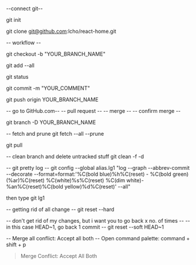 
--connect git--

git init

git clone git@github.com:lcho/react-home.git



-- workflow --

git checkout -b "YOUR_BRANCH_NAME"

git add --all

git status

git commit -m "YOUR_COMMENT"

git push origin YOUR_BRANCH_NAME


-- go to GitHub.com--
-- pull request --
-- merge --
-- confirm merge --

git branch -D YOUR_BRANCH_NAME

-- fetch and prune
git fetch --all --prune

git pull

-- clean branch and delete untracked stuff
git clean -f -d

-- git pretty log --
git config --global alias.lg1 "log --graph --abbrev-commit --decorate --format=format:'%C(bold blue)%h%C(reset) - %C(bold green)(%ar)%C(reset) %C(white)%s%C(reset) %C(dim white)- %an%C(reset)%C(bold yellow)%d%C(reset)' --all"

then type git lg1

-- getting rid of all change --
git reset --hard 

-- don't get rid of my changes, but i want you to go back x no. of times --
-- in this case HEAD~1, go back 1 commit --
git reset --soft HEAD~1

-- Merge all conflict: Accept all both --
Open command palette: command + shift + p
> Merge Conflict: Accept All Both
